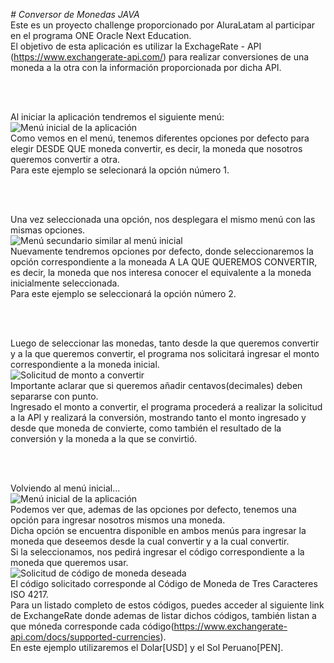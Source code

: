 <em> # Conversor de Monedas JAVA </em>
<br>
Este es un proyecto challenge proporcionado por AluraLatam al participar en el programa ONE Oracle Next Education.
<br>
El objetivo de esta aplicación es utilizar la ExchageRate - API (https://www.exchangerate-api.com/)
para realizar conversiones de una moneda a la otra con la información proporcionada por dicha API.

<br><br>

Al iniciar la aplicación tendremos el siguiente menú:
<br>
![Menú inicial de la aplicación](https://github.com/user-attachments/assets/4c8a0a90-75ad-44cf-b78d-22905610b8a1)
<br>
Como vemos en el menú, tenemos diferentes opciones por defecto para elegir DESDE QUE moneda convertir, es decir,
la moneda que nosotros queremos convertir a otra.
<br>
Para este ejemplo se selecionará la opción número 1.

<br><br>

Una vez seleccionada una opción, nos desplegara el mismo menú con las mismas opciones.
<br>
![Menú secundario similar al menú inicial](https://github.com/user-attachments/assets/7c729889-0465-47ab-87f8-7049e56b9ecc)
<br>
Nuevamente tendremos opciones por defecto, donde seleccionaremos la opción correspondiente a la moneada 
A LA QUE QUEREMOS CONVERTIR, es decir, la moneda que nos interesa conocer el equivalente a la moneda
inicialmente seleccionada.
<br>
Para este ejemplo se seleccionará la opción número 2.

<br><br>

Luego de seleccionar las monedas, tanto desde la que queremos convertir y a la que queremos convertir,
el programa nos solicitará ingresar el monto correspondiente a la moneda inicial.
<br>
![Solicitud de monto a convertir](https://github.com/user-attachments/assets/f418e3c5-1828-4785-8cff-4dda1f92d91b)
<br>
Importante aclarar que si queremos añadir centavos(decimales) deben separarse con punto.
<br>
Ingresado el monto a convertir, el programa procederá a realizar la solicitud a la API
y realizará la conversión, mostrando tanto el monto ingresado y desde que moneda de convierte,
como también el resultado de la conversión y la moneda a la que se convirtió.

<br><br>

Volviendo al menú inicial...
<br>
![Menú inicial de la aplicación](https://github.com/user-attachments/assets/a0d01260-4940-429e-816a-7dbf9fcd3c69)
<br>
Podemos ver que, ademas de las opciones por defecto, tenemos una opción para ingresar nosotros mismos una moneda.
<br>
Dicha opción se encuentra disponible en ambos menús para ingresar la moneda que deseemos desde la cual convertir y a la cual convertir.
<br>
Si la seleccionamos, nos pedirá ingresar el código correspondiente a la moneda que queremos usar.
<br>
![Solicitud de código de moneda deseada](https://github.com/user-attachments/assets/caaded7b-087b-4cf2-a7ae-0c4340f8d250)
<br>
El código solicitado corresponde al Código de Moneda de Tres Caracteres ISO 4217.
<br>
Para un listado completo de estos códigos, puedes acceder al siguiente link de ExchangeRate donde
ademas de listar dichos códigos, también listan a que móneda corresponde cada código(https://www.exchangerate-api.com/docs/supported-currencies).
<br>
En este ejemplo utilizaremos el Dolar[USD] y el Sol Peruano[PEN].

<br><br>
